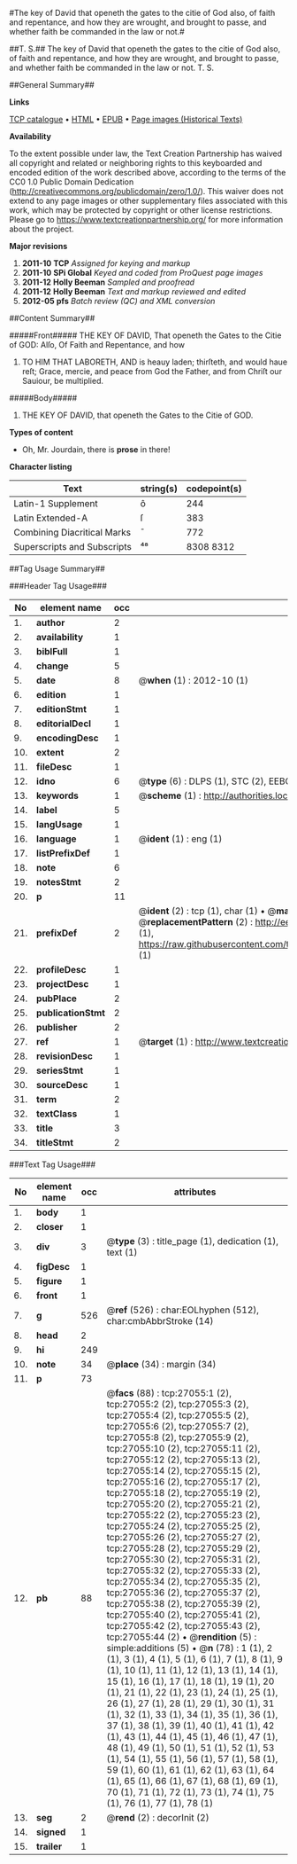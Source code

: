 #The key of David that openeth the gates to the citie of God also, of faith and repentance, and how they are wrought, and brought to passe, and whether faith be commanded in the law or not.#

##T. S.##
The key of David that openeth the gates to the citie of God also, of faith and repentance, and how they are wrought, and brought to passe, and whether faith be commanded in the law or not.
T. S.

##General Summary##

**Links**

[TCP catalogue](http://www.ota.ox.ac.uk/tcp/)  • 
[HTML](http://tei.it.ox.ac.uk/tcp/Texts-HTML/free/A11/A11256.html)  • 
[EPUB](http://tei.it.ox.ac.uk/tcp/Texts-EPUB/free/A11/A11256.epub) • 
[Page images (Historical Texts)](https://historicaltexts.jisc.ac.uk/eebo-23981771e)

**Availability**

To the extent possible under law, the Text Creation Partnership has waived all copyright and related or neighboring rights to this keyboarded and encoded edition of the work described above, according to the terms of the CC0 1.0 Public Domain Dedication (http://creativecommons.org/publicdomain/zero/1.0/). This waiver does not extend to any page images or other supplementary files associated with this work, which may be protected by copyright or other license restrictions. Please go to https://www.textcreationpartnership.org/ for more information about the project.

**Major revisions**

1. __2011-10__ __TCP__ *Assigned for keying and markup*
1. __2011-10__ __SPi Global__ *Keyed and coded from ProQuest page images*
1. __2011-12__ __Holly Beeman__ *Sampled and proofread*
1. __2011-12__ __Holly Beeman__ *Text and markup reviewed and edited*
1. __2012-05__ __pfs__ *Batch review (QC) and XML conversion*

##Content Summary##

#####Front#####
THE KEY OF DAVID, That openeth the Gates to the Citie of GOD: Alſo, Of Faith and Repentance, and how
1. TO HIM THAT LABORETH, AND is heauy laden; thirſteth, and would haue reſt; Grace, mercie, and peace from God the Father, and from Chriſt our Sauiour, be multiplied.

#####Body#####

1. THE KEY OF DAVID, that openeth the Gates to the Citie of GOD.

**Types of content**

  * Oh, Mr. Jourdain, there is **prose** in there!

**Character listing**


|Text|string(s)|codepoint(s)|
|---|---|---|
|Latin-1 Supplement|ô|244|
|Latin Extended-A|ſ|383|
|Combining             Diacritical Marks|̄|772|
|Superscripts             and Subscripts|⁴⁸|8308 8312|

##Tag Usage Summary##

###Header Tag Usage###

|No|element name|occ|attributes|
|---|---|---|---|
|1.|__author__|2||
|2.|__availability__|1||
|3.|__biblFull__|1||
|4.|__change__|5||
|5.|__date__|8| @__when__ (1) : 2012-10 (1)|
|6.|__edition__|1||
|7.|__editionStmt__|1||
|8.|__editorialDecl__|1||
|9.|__encodingDesc__|1||
|10.|__extent__|2||
|11.|__fileDesc__|1||
|12.|__idno__|6| @__type__ (6) : DLPS (1), STC (2), EEBO-CITATION (1), OCLC (1), VID (1)|
|13.|__keywords__|1| @__scheme__ (1) : http://authorities.loc.gov/ (1)|
|14.|__label__|5||
|15.|__langUsage__|1||
|16.|__language__|1| @__ident__ (1) : eng (1)|
|17.|__listPrefixDef__|1||
|18.|__note__|6||
|19.|__notesStmt__|2||
|20.|__p__|11||
|21.|__prefixDef__|2| @__ident__ (2) : tcp (1), char (1)  •  @__matchPattern__ (2) : ([0-9\-]+):([0-9IVX]+) (1), (.+) (1)  •  @__replacementPattern__ (2) : http://eebo.chadwyck.com/downloadtiff?vid=$1&page=$2 (1), https://raw.githubusercontent.com/textcreationpartnership/Texts/master/tcpchars.xml#$1 (1)|
|22.|__profileDesc__|1||
|23.|__projectDesc__|1||
|24.|__pubPlace__|2||
|25.|__publicationStmt__|2||
|26.|__publisher__|2||
|27.|__ref__|1| @__target__ (1) : http://www.textcreationpartnership.org/docs/. (1)|
|28.|__revisionDesc__|1||
|29.|__seriesStmt__|1||
|30.|__sourceDesc__|1||
|31.|__term__|2||
|32.|__textClass__|1||
|33.|__title__|3||
|34.|__titleStmt__|2||


###Text Tag Usage###

|No|element name|occ|attributes|
|---|---|---|---|
|1.|__body__|1||
|2.|__closer__|1||
|3.|__div__|3| @__type__ (3) : title_page (1), dedication (1), text (1)|
|4.|__figDesc__|1||
|5.|__figure__|1||
|6.|__front__|1||
|7.|__g__|526| @__ref__ (526) : char:EOLhyphen (512), char:cmbAbbrStroke (14)|
|8.|__head__|2||
|9.|__hi__|249||
|10.|__note__|34| @__place__ (34) : margin (34)|
|11.|__p__|73||
|12.|__pb__|88| @__facs__ (88) : tcp:27055:1 (2), tcp:27055:2 (2), tcp:27055:3 (2), tcp:27055:4 (2), tcp:27055:5 (2), tcp:27055:6 (2), tcp:27055:7 (2), tcp:27055:8 (2), tcp:27055:9 (2), tcp:27055:10 (2), tcp:27055:11 (2), tcp:27055:12 (2), tcp:27055:13 (2), tcp:27055:14 (2), tcp:27055:15 (2), tcp:27055:16 (2), tcp:27055:17 (2), tcp:27055:18 (2), tcp:27055:19 (2), tcp:27055:20 (2), tcp:27055:21 (2), tcp:27055:22 (2), tcp:27055:23 (2), tcp:27055:24 (2), tcp:27055:25 (2), tcp:27055:26 (2), tcp:27055:27 (2), tcp:27055:28 (2), tcp:27055:29 (2), tcp:27055:30 (2), tcp:27055:31 (2), tcp:27055:32 (2), tcp:27055:33 (2), tcp:27055:34 (2), tcp:27055:35 (2), tcp:27055:36 (2), tcp:27055:37 (2), tcp:27055:38 (2), tcp:27055:39 (2), tcp:27055:40 (2), tcp:27055:41 (2), tcp:27055:42 (2), tcp:27055:43 (2), tcp:27055:44 (2)  •  @__rendition__ (5) : simple:additions (5)  •  @__n__ (78) : 1 (1), 2 (1), 3 (1), 4 (1), 5 (1), 6 (1), 7 (1), 8 (1), 9 (1), 10 (1), 11 (1), 12 (1), 13 (1), 14 (1), 15 (1), 16 (1), 17 (1), 18 (1), 19 (1), 20 (1), 21 (1), 22 (1), 23 (1), 24 (1), 25 (1), 26 (1), 27 (1), 28 (1), 29 (1), 30 (1), 31 (1), 32 (1), 33 (1), 34 (1), 35 (1), 36 (1), 37 (1), 38 (1), 39 (1), 40 (1), 41 (1), 42 (1), 43 (1), 44 (1), 45 (1), 46 (1), 47 (1), 48 (1), 49 (1), 50 (1), 51 (1), 52 (1), 53 (1), 54 (1), 55 (1), 56 (1), 57 (1), 58 (1), 59 (1), 60 (1), 61 (1), 62 (1), 63 (1), 64 (1), 65 (1), 66 (1), 67 (1), 68 (1), 69 (1), 70 (1), 71 (1), 72 (1), 73 (1), 74 (1), 75 (1), 76 (1), 77 (1), 78 (1)|
|13.|__seg__|2| @__rend__ (2) : decorInit (2)|
|14.|__signed__|1||
|15.|__trailer__|1||
